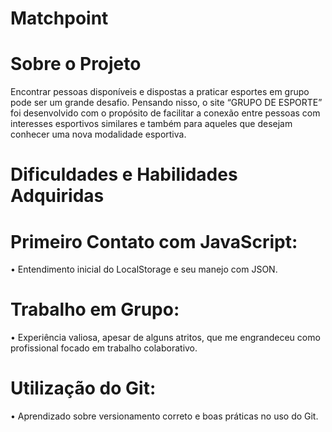 # Matchpoint
# Sobre o Projeto
Encontrar pessoas disponíveis e dispostas a praticar esportes em grupo pode ser um grande desafio. Pensando nisso, o site “GRUPO DE ESPORTE” foi desenvolvido com o propósito de facilitar a conexão entre pessoas com interesses esportivos similares e também para aqueles que desejam conhecer uma nova modalidade esportiva.

# Dificuldades e Habilidades Adquiridas
# Primeiro Contato com JavaScript:
• Entendimento inicial do LocalStorage e seu manejo com JSON.
# Trabalho em Grupo:
• Experiência valiosa, apesar de alguns atritos, que me engrandeceu como profissional focado em trabalho colaborativo.
# Utilização do Git:
• Aprendizado sobre versionamento correto e boas práticas no uso do Git.

